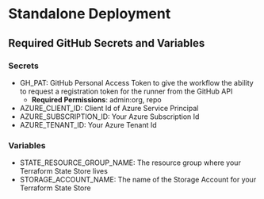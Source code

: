 # Standalone Deployment 

## Required GitHub Secrets and Variables
### Secrets
- GH_PAT: GitHub Personal Access Token to give the workflow the ability to request a registration token for the runner from the GitHub API
  - **Required Permissions**: admin:org, repo
- AZURE_CLIENT_ID: Client Id of Azure Service Principal 
- AZURE_SUBSCRIPTION_ID: Your Azure Subscription Id
- AZURE_TENANT_ID: Your Azure Tenant Id
### Variables
- STATE_RESOURCE_GROUP_NAME: The resource group where your Terraform State Store lives
- STORAGE_ACCOUNT_NAME: The name of the Storage Account for your Terraform State Store
